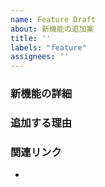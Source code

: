```yaml
---
name: Feature Draft
about: 新機能の追加案
title: ''
labels: "feature"
assignees: ''
---
```


### 新機能の詳細

### 追加する理由


### 関連リンク
<!-- slack, crashlytics, discord, twitter等のリンクを載せてください。 -->
-
